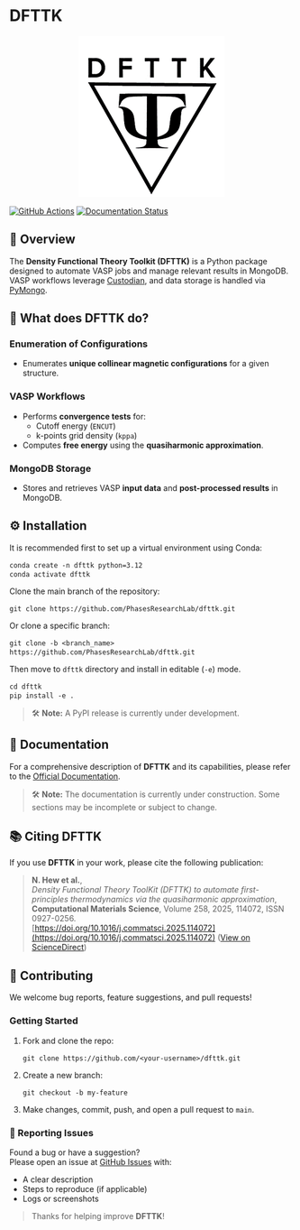 # DFTTK 
<p align="center">
    <img src="docs/_static/dfttk_logo.png" alt="DFTTK Logo">
</p>

[![GitHub Actions](https://github.com/PhasesResearchLab/dfttk/actions/workflows/test.yaml/badge.svg)](https://github.com/PhasesResearchLab/dfttk/actions/workflows/test.yaml)
[![Documentation Status](https://readthedocs.org/projects/dfttk/badge/?version=main)](https://www.dfttk.org/en/main/?badge=main)

## 📝 Overview

The **Density Functional Theory Toolkit (DFTTK)** is a Python package designed to automate VASP jobs and manage relevant results in MongoDB. VASP workflows leverage [Custodian](https://github.com/materialsproject/custodian), and data storage is handled via [PyMongo](https://github.com/mongodb/mongo-python-driver).

## 🔧 What does DFTTK do?

### Enumeration of Configurations
- Enumerates **unique collinear magnetic configurations** for a given structure.

### VASP Workflows
- Performs **convergence tests** for:
  - Cutoff energy (`ENCUT`)
  - k-points grid density (`kppa`)
- Computes **free energy** using the **quasiharmonic approximation**.

### MongoDB Storage
- Stores and retrieves VASP **input data** and **post-processed results** in MongoDB.

## ⚙️ Installation
It is recommended first to set up a virtual environment using Conda:

    conda create -n dfttk python=3.12      
    conda activate dfttk

Clone the main branch of the repository:
    
    git clone https://github.com/PhasesResearchLab/dfttk.git

Or clone a specific branch:
    
    git clone -b <branch_name> https://github.com/PhasesResearchLab/dfttk.git

  Then move to `dfttk` directory and install in editable (`-e`) mode.

    cd dfttk
    pip install -e .

> 🛠️ **Note:** A PyPI release is currently under development.

## 📖 Documentation

For a comprehensive description of **DFTTK** and its capabilities, please refer to the [Official Documentation](https://vasp-job-automation.readthedocs.io/en/latest/index.html).

> 🛠️ **Note:** The documentation is currently under construction. Some sections may be incomplete or subject to change.

## 📚 Citing DFTTK

If you use **DFTTK** in your work, please cite the following publication:

> **N. Hew et al.**,  
> *Density Functional Theory ToolKit (DFTTK) to automate first-principles thermodynamics via the quasiharmonic approximation*, **Computational Materials Science**, Volume 258, 2025, 114072, ISSN 0927-0256.  
> [https://doi.org/10.1016/j.commatsci.2025.114072](https://doi.org/10.1016/j.commatsci.2025.114072) ([View on ScienceDirect](https://www.sciencedirect.com/science/article/pii/S092702562500415X))

## 🤝 Contributing

We welcome bug reports, feature suggestions, and pull requests!

### Getting Started
1. Fork and clone the repo:
   
       git clone https://github.com/<your-username>/dfttk.git

2. Create a new branch:

       git checkout -b my-feature

3. Make changes, commit, push, and open a pull request to `main`.

### 🐛 Reporting Issues
Found a bug or have a suggestion?  
Please open an issue at [GitHub Issues](https://github.com/PhasesResearchLab/dfttk/issues) with:
- A clear description
- Steps to reproduce (if applicable)
- Logs or screenshots

> Thanks for helping improve **DFTTK**!

